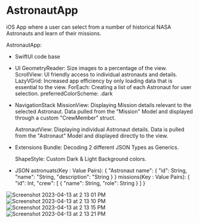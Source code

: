 # AstronautApp
iOS App where a user can select from a number of historical NASA Astronauts and learn of their missions. 


AstronautApp:

- SwiftUI code base

- UI
    GeometryReader: Size images to a percentage of the view.
    ScrollView: UI friendly access to individual astronauts and details. 
    LazyVGrid: Increased app efficiency by only loading data that is essential to the view. 
    ForEach: Creating a list of each Astronaut for user selection. 
    preferredColorScheme: .dark
    

- NavigationStack
    MissionView: Displaying Mission details relevant to the selected Astronaut. 
                 Data pulled from the "Mission" Model and displayed through a custom "CrewMember" struct. 
    
    AstronautView: Displaying individual Astronaut details. 
                   Data is pulled from the "Astronaut" Model and displayed directly to the view.

- Extensions 
    Bundle: Decoding 2 different JSON Types as Generics.
    
    ShapeStyle: Custom Dark & Light Background colors.
    
- JSON
    astronuats(Key : Value Pairs): { "Astronaut name": { "id": String, "name": "String, "description": "String } }
    missions(Key : Value Pairs): { "id": Int, "crew": [ { "name": String, "role": String } ] }

![Screenshot 2023-04-13 at 2 13 01 PM](https://user-images.githubusercontent.com/130512610/231848787-511b435b-3c9f-4911-ab06-47462f3969e3.png)
![Screenshot 2023-04-13 at 2 13 10 PM](https://user-images.githubusercontent.com/130512610/231848816-0017f5f3-f4fa-4e7c-8c1e-175ffd86ab92.png)
![Screenshot 2023-04-13 at 2 13 15 PM](https://user-images.githubusercontent.com/130512610/231848823-550d70d9-e347-449c-8b20-911a4ea90404.png)
![Screenshot 2023-04-13 at 2 13 21 PM](https://user-images.githubusercontent.com/130512610/231848850-57eda196-ae8f-48eb-b72a-b8ad2796a5d4.png)
